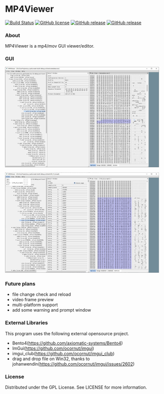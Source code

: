 MP4Viewer
====
[![Build Status](https://img.shields.io/github/workflow/status/aogun/MP4Viewer/build)](https://github.com/aogun/MP4Viewer/actions?workflow=build)
[![GitHub license](https://img.shields.io/github/license/aogun/MP4Viewer.svg)](https://github.com/aogun/MP4Viewer/blob/master/LICENSE)
[![GitHub release](https://img.shields.io/github/release/aogun/MP4Viewer/all.svg)](https://github.com/aogun/MP4Viewer/releases)
[![GitHub release](https://img.shields.io/badge/Support-Windows%20x64-blue?logo=Windows&style=flat-square)](https://github.com/aogun/MP4Viewer/releases)

### About  
MP4Viewer is a mp4/mov GUI viewer/editor.  

### GUI
![ui example 1](docs/images/ui-1.jpg)  
    
![ui example 2](docs/images/ui-2.jpg)  

### Future plans
- file change check and reload
- video frame preview
- multi-platform support
- add some warning and prompt window

### External Libraries
This program uses the following external opensource project.  
- Bento4(https://github.com/axiomatic-systems/Bento4)
- ImGui(https://github.com/ocornut/imgui)
- imgui_club(https://github.com/ocornut/imgui_club)
- drag and drop file on Win32, thanks to johanwendin(https://github.com/ocornut/imgui/issues/2602)

### License  
Distributed under the GPL License. See LICENSE for more information.  
